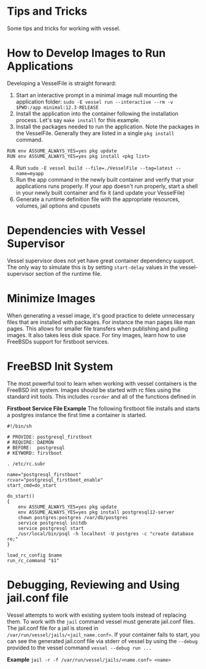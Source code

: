 
# Tips and Tricks

Some tips and tricks for working with vessel.

# How to Develop Images to Run Applications

Developing a VesselFile is straight forward:

1. Start an interactive prompt in a minimal image null mounting the application folder: `sudo -E vessel run --interactive --rm -v $PWD:/app minimal:12.3-RELEASE`
2. Install the application into the container following the installation process.  Let's say `make install` for this example.
3. Install the packages needed to run the application.  Note the packages in the VesselFile.  Generally they are listed in a single `pkg install` command.  
```
RUN env ASSUME_ALWAYS_YES=yes pkg update
RUN env ASSUME_ALWAYS_YES=yes pkg install <pkg list>
```
4. Run `sudo -E vessel build --file=./VesselFile --tag=latest --name=myapp`
5. Run the app command in the newly built container and verify that your applications runs properly.  If your app doesn't run properly, start a shell in your newly built container and fix it (and update your VesselFile)
6. Generate a runtime definition file with the appropriate resources, volumes, jail options and cpusets

# Dependencies with Vessel Supervisor

Vessel supervisor does not yet have great container dependency support. The only way to simulate this is by setting `start-delay` values in the vessel-supervisor section of the runtime file. 

# Minimize Images

When generating a vessel image, it's good practice to delete unnecessary files that are installed with packages. For instance the man pages like man pages.  This allows for smaller file transfers when publishing and pulling images.  It also takes less disk space.  For tiny images, learn how to use FreeBSDs support for firstboot services.   

# FreeBSD Init System

The most powerful tool to learn when working with vessel containers is the FreeBSD init system.  Images should be started with rc files using the standard init tools.  This includes `rcorder` and all of the functions defined in 

**Firstboot Service File Example**
The following firstboot file installs and starts a postgres instance the first time a container is started.
```
#!/bin/sh

# PROVIDE: postgresql_firstboot
# REQUIRE: DAEMON
# BEFORE:  postgresql
# KEYWORD: firstboot 

. /etc/rc.subr

name="postgresql_firstboot"
rcvar="postgresql_firstboot_enable"
start_cmd=do_start

do_start()
{
    env ASSUME_ALWAYS_YES=yes pkg update
    env ASSUME_ALWAYS_YES=yes pkg install postgresql12-server
    chown postgres:postgres /var/db/postgres
    service postgresql initdb
    service postgresql start
    /usr/local/bin/psql -h localhost -U postgres -c "create database re;"
}

load_rc_config $name
run_rc_command "$1"
```

# Debugging, Reviewing and Using jail.conf file

Vessel attempts to work with existing system tools instead of replacing them.  To work with the `jail` command vessel must generate jail.conf files.  The jail.conf file for a jail is stored in `/var/run/vessel/jails/<jail_name.conf>`.  If your container fails to start, you can see the generated jail.conf file via stderr of vessel by using the `--debug` provided to the vessel command `vessel --debug run ...`

**Example**
`jail -r -f /var/run/vessel/jails/<name.conf> <name>`
